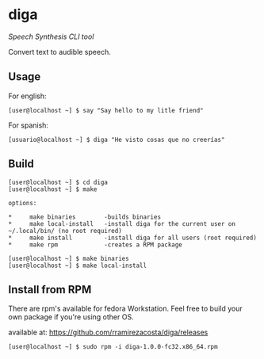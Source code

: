 diga
=================
*Speech Synthesis CLI tool*

Convert text to audible speech.

Usage
------------------
For english:

```console
[user@localhost ~] $ say "Say hello to my litle friend"

```

For spanish:

```console
[usuario@localhost ~] $ diga "He visto cosas que no creerías"
```


Build
-------------------------
```console
[user@localhost ~] $ cd diga
[user@localhost ~] $ make

options:

*     make binaries        -builds binaries
*     make local-install   -install diga for the current user on ~/.local/bin/ (no root required)
*     make install         -install diga for all users (root required)
*     make rpm             -creates a RPM package

[user@localhost ~] $ make binaries
[user@localhost ~] $ make local-install

```

Install from RPM
-------------------------
There are rpm's available for fedora Workstation. Feel free to build your own package if you're using other OS.

available at: https://github.com/rramirezacosta/diga/releases

```console
[user@localhost ~] $ sudo rpm -i diga-1.0.0-fc32.x86_64.rpm
```







